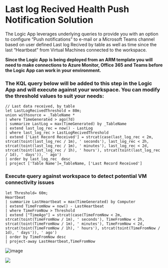 # Last log Recived Health Push Notification Solution
The Logic App leverages  underlying queries to provide you with an option to configure “Push notifications” to e-mail or a Microsoft Teams channel based on user defined Last log Recived by table as well as time since the last “Heartbeat” from Virtual Machines connected to the workspace.

**Since the Logic App is being deployed from an ARM template you will need to make connections to Azure Monitor, Office 365 and Teams before the Logic App can work in your environment.**

### The KQL query below will be added to this step in the Logic App and will execute against your workspace. You can modify the threshold values to suit your needs:

```
// Last data received, by table
let LastLogRecivedThreshold = 80m;
union withsource = _TableName *
| where TimeGenerated > ago(7d)
| summarize LastLog = max(TimeGenerated) by _TableName
| extend last_log_rec = now() - LastLog
| where last_log_rec > LastLogRecivedThreshold
| extend ['Last Record Received'] = strcat(case(last_log_rec < 2m, strcat(toint(last_log_rec / 1m), ' seconds'), last_log_rec < 2h, strcat(toint(last_log_rec / 1m), ' minutes'), last_log_rec < 2d, strcat(toint(last_log_rec / 1h), ' hours'), strcat(toint(last_log_rec / 1d), ' days')), ' ago')
| order by last_log_rec  desc
| project ['Table Name']=_TableName, ['Last Record Received'] 
```

### Execute query against workspace to detect potential VM connectivity issues

```
let Threshold= 60m;
Heartbeat
| summarize LastHeartbeat = max(TimeGenerated) by Computer
| extend TimeFromNow = now() - LastHeartbeat
| where TimeFromNow > Threshold
| extend ["TimeAgo"] = strcat(case(TimeFromNow < 2m, strcat(toint(TimeFromNow / 1m), ' seconds'), TimeFromNow < 2h, strcat(toint(TimeFromNow / 1m), ' minutes'), TimeFromNow < 2d, strcat(toint(TimeFromNow / 1h), ' hours'), strcat(toint(TimeFromNow / 1d), ' days')), ' ago')
| order by TimeFromNow desc
| project-away LastHeartbeat,TimeFromNow
```

![image](https://github.com/Mannai-Microsoft-Solutions/Incident-Response-Playbooks/assets/141730662/ec6ceeb4-2e03-4ab0-9450-40f056dfcb93)

<a href="https://portal.azure.com/#create/Microsoft.Template/uri/https%3A%2F%2Fraw.githubusercontent.com%2FMannai-Microsoft-Solutions%2FIncident-Response-Playbooks%2Fmain%2FReports%2FLastLogRecived%2Fazuredeploy.json" target="_blank">
    <img src="https://aka.ms/deploytoazurebutton"/>
</a>
